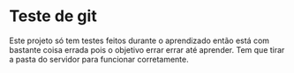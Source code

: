 # Teste de git
Este projeto só tem testes feitos durante o aprendizado então está com bastante coisa errada pois o objetivo errar errar até aprender.
Tem que tirar a pasta do servidor para funcionar corretamente.
